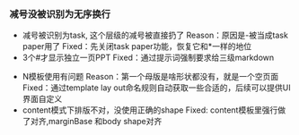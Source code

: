 

### 减号没被识别为无序换行
- 减号被识别为task, 这个层级的减号被直接扔了
Reason：原因是-被当成task paper用了
Fixed：先关闭task paper功能，恢复它和*一样的地位
- 3个#才显示独立一页PPT
Fixed：通过提示词强制要求给三级markdown
* N模板使用有问题
Reason：第一个母版是啥形状都没有，就是一个空页面
Fixed：通过template lay out命名规则自动获取一些合适的，后续可以提供UI界面自定义
* content模式下排版不对，没使用正确的shape
Fixed: content模板里强行做了对齐,marginBase 和body shape对齐